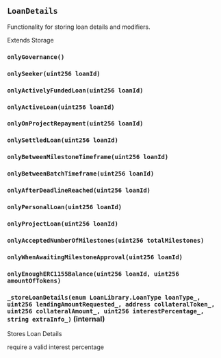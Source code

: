 ## `LoanDetails`

Functionality for storing loan details and modifiers.


Extends Storage

### `onlyGovernance()`





### `onlySeeker(uint256 loanId)`





### `onlyActivelyFundedLoan(uint256 loanId)`





### `onlyActiveLoan(uint256 loanId)`





### `onlyOnProjectRepayment(uint256 loanId)`





### `onlySettledLoan(uint256 loanId)`





### `onlyBetweenMilestoneTimeframe(uint256 loanId)`





### `onlyBetweenBatchTimeframe(uint256 loanId)`





### `onlyAfterDeadlineReached(uint256 loanId)`





### `onlyPersonalLoan(uint256 loanId)`





### `onlyProjectLoan(uint256 loanId)`





### `onlyAcceptedNumberOfMilestones(uint256 totalMilestones)`





### `onlyWhenAwaitingMilestoneApproval(uint256 loanId)`





### `onlyEnoughERC1155Balance(uint256 loanId, uint256 amountOfTokens)`






### `_storeLoanDetails(enum LoanLibrary.LoanType loanType_, uint256 lendingAmountRequested_, address collateralToken_, uint256 collateralAmount_, uint256 interestPercentage_, string extraInfo_)` (internal)

Stores Loan Details


require a valid interest percentage




